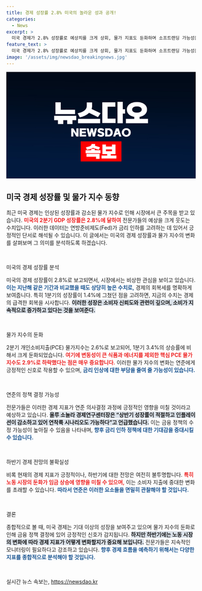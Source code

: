 ```yaml
---
title: 경제 성장률 2.8% 미국의 놀라운 성과 공개!
categories:
  - News
excerpt: >
  미국 경제가 2.8% 성장률로 예상치를 크게 상회, 물가 지표도 둔화하며 소프트랜딩 가능성을 높였다. 금리 인하 기대감이 커지는 가운데, 하반기 경제 전망은 변수로 가득 차 있어 주목할 만하다!
feature_text: >
  미국 경제가 2.8% 성장률로 예상치를 크게 상회, 물가 지표도 둔화하며 소프트랜딩 가능성을 높였다. 금리 인하 기대감이 커지는 가운데, 하반기 경제 전망은 변수로 가득 차 있어 주목할 만하다!
image: '/assets/img/newsdao_breakingnews.jpg'
---
```


<p><img src="/assets/img/newsdao_breakingnews.jpg" alt="koreaapp 속보" /></p>

<h2 data-ke-size="size26">미국 경제 성장률 및 물가 지수 동향</h2>

<p data-ke-size="size16">최근 미국 경제는 인상된 성장률과 감소된 물가 지수로 인해 시장에서 큰 주목을 받고 있습니다. <b><span style="color: #ee2323;">미국의 2분기 GDP 성장률은 2.8%에 달하여</span></b> 전문가들의 예상을 크게 웃도는 수치입니다. 이러한 데이터는 연방준비제도(Fed)가 금리 인하를 고려하는 데 있어서 긍정적인 단서로 해석될 수 있습니다. 이 글에서는 미국의 경제 성장률과 물가 지수의 변화를 살펴보며 그 의미를 분석하도록 하겠습니다.</p>

<p data-ke-size="size16">&nbsp;</p>

<p>미국의 경제 성장률 분석</p>

<p data-ke-size="size16">미국의 경제 성장률이 2.8%로 보고되면서, 시장에서는 비상한 관심을 보이고 있습니다. <b><span style="color: #1a5490;">이는 지난해 같은 기간과 비교했을 때도 상당히 높은 수치로,</span></b> 경제의 회복세를 명확하게 보여줍니다. 특히 1분기의 성장률이 1.4%에 그쳤던 점을 고려하면, 지금의 수치는 경제의 급격한 회복을 시사합니다. <b><span style="background-color: #21538527;">이러한 성장은 소비자 신뢰도와 관련이 깊으며, 소비가 지속적으로 증가하고 있다는 것을 보여준다.</span></b></p>

<p data-ke-size="size16">&nbsp;</p>

<p>물가 지수의 둔화</p>

<p data-ke-size="size16">2분기 개인소비지출(PCE) 물가지수는 2.6%로 보고되어, 1분기 3.4%의 상승률에 비해서 크게 둔화되었습니다. <b><span style="color: #ee2323;">여기에 변동성이 큰 식품과 에너지를 제외한 핵심 PCE 물가지수도 2.9%로 하락했다는 점은 매우 중요합니다.</span></b> 이러한 물가 지수의 변화는 연준에게 긍정적인 신호로 작용할 수 있으며, <b><span style="color: #1a5490;">금리 인상에 대한 부담을 줄여 줄 가능성이 있습니다.</span></b></p>

<p data-ke-size="size16">&nbsp;</p>

<p>연준의 정책 결정 가능성</p>

<p data-ke-size="size16">전문가들은 이러한 경제 지표가 연준 의사결정 과정에 긍정적인 영향을 미칠 것이라고 예상하고 있습니다. <b><span style="background-color: #21538527;">올루 소놀라 경제연구센터장은 “상반기 성장률이 적절하고 인플레이션이 감소하고 있어 연착륙 시나리오도 가능하다”고 언급했습니다.</span></b> 이는 금융 정책의 수정 가능성이 높아질 수 있음을 나타내며, <b><span style="color: #1a5490;">향후 금리 인하 정책에 대한 기대감을 증대시킬 수 있습니다.</span></b></p>

<p data-ke-size="size16">&nbsp;</p>

<p>하반기 경제 전망의 불확실성</p>

<p data-ke-size="size16">비록 현재의 경제 지표가 긍정적이나, 하반기에 대한 전망은 여전히 불투명합니다. <b><span style="color: #ee2323;">특히 노동 시장의 둔화가 임금 상승에 영향을 미칠 수 있으며,</span></b> 이는 소비자 지출에 중대한 변화를 초래할 수 있습니다. <b><span style="color: #1a5490;">따라서 연준은 이러한 요소들을 면밀히 관찰해야 할 것입니다.</span></b></p>

<p data-ke-size="size16">&nbsp;</p>

<p>결론</p>

<p data-ke-size="size16">종합적으로 볼 때, 미국 경제는 기대 이상의 성장을 보여주고 있으며 물가 지수의 둔화로 인해 금융 정책 결정에 있어 긍정적인 신호가 감지됩니다. <b><span style="background-color: #21538527;">하지만 하반기에는 노동 시장의 변화에 따라 경제 지표가 어떻게 변화할지가 중요해 보입니다.</span></b> 전문가들은 지속적인 모니터링이 필요하다고 강조하고 있습니다. <b><span style="color: #1a5490;">향후 경제 흐름을 예측하기 위해서는 다양한 지표를 종합적으로 분석해야 할 것입니다.</span></b></p>

<p data-ke-size="size16">&nbsp;</p>
실시간 뉴스 속보는, <a href="https://newsdao.kr" rel="dofollow">https://newsdao.kr</a>


